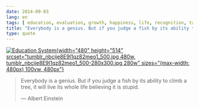 ```yaml
---
date: 2014-09-03
lang: en
tags: [ education, evaluation, growth, happiness, life, recognition, talent ]
title: "Everybody is a genius. But if you judge a fish by its ability to climb"
type: quote
---
```


[![Education
System](tumblr_nbcije8E9I1qz82meo1_500.jpg){width="480"
height="514"
srcset="tumblr_nbcije8E9I1qz82meo1_500.jpg 480w, tumblr_nbcije8E9I1qz82meo1_500-280x300.jpg 280w"
sizes="(max-width: 480px) 100vw, 480px"}](tumblr_nbcije8E9I1qz82meo1_500.jpg)

> Everybody is a genius. But if you judge a fish by its ability to climb
> a tree, it will live its whole life believing it is stupid.
>
> — Albert Einstein


